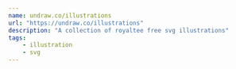 ```yaml
---
name: undraw.co/illustrations
url: "https://undraw.co/illustrations"
description: "A collection of royaltee free svg illustrations"
tags: 
    - illustration
    - svg
---
```

